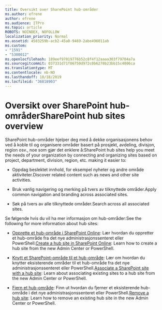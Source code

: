 ```yaml
---
title: Oversikt over SharePoint hub-områder
ms.author: efrene
author: efrene
ms.audience: ITPro
ms.topic: article
ROBOTS: NOINDEX, NOFOLLOW
localization_priority: Normal
ms.assetid: 4583259b-acb2-45a0-9469-2abe496011ab
ms.custom:
- "1591"
- "5300012"
ms.openlocfilehash: 189eef97019776b52c8f4f12aaaa303f79704a7a
ms.sourcegitcommit: 037331d71f06750d972c0b6278b23bb15c4806ca
ms.translationtype: MT
ms.contentlocale: nb-NO
ms.lasthandoff: 10/18/2019
ms.locfileid: "36818903"
---
```

# <a name="sharepoint-hub-sites-overview"></a><span data-ttu-id="3b1d7-102">Oversikt over SharePoint hub-områder</span><span class="sxs-lookup"><span data-stu-id="3b1d7-102">SharePoint hub sites overview</span></span>

<span data-ttu-id="3b1d7-103">SharePoint hub-områder hjelper deg med å dekke organisasjonens behov ved å koble til og organisere områder basert på prosjekt, avdeling, divisjon, region osv., noe som gjør det enklere å:</span><span class="sxs-lookup"><span data-stu-id="3b1d7-103">SharePoint hub sites help you meet the needs of your organization by connecting and organizing sites based on project, department, division, region, etc. making it easier to:</span></span>

- <span data-ttu-id="3b1d7-104">Oppdag beslektet innhold, for eksempel nyheter og andre område aktiviteter.</span><span class="sxs-lookup"><span data-stu-id="3b1d7-104">Discover related content such as news and other site activities.</span></span>

- <span data-ttu-id="3b1d7-105">Bruk vanlig navigering og merking på tvers av tilknyttede områder.</span><span class="sxs-lookup"><span data-stu-id="3b1d7-105">Apply common navigation and branding across associated sites.</span></span> 

- <span data-ttu-id="3b1d7-106">Søk på tvers av alle tilknyttede områder.</span><span class="sxs-lookup"><span data-stu-id="3b1d7-106">Search across all associated sites.</span></span>

<span data-ttu-id="3b1d7-107">Se følgende hvis du vil ha mer informasjon om hub-områder:</span><span class="sxs-lookup"><span data-stu-id="3b1d7-107">See the following for more information about hub sites:</span></span>
- <span data-ttu-id="3b1d7-108">[Opprette et hub-område i SharePoint Online](https://docs.microsoft.com/sharepoint/create-hub-site): Lær hvordan du oppretter et hub-område fra det nye administrasjonssenteret eller PowerShell.</span><span class="sxs-lookup"><span data-stu-id="3b1d7-108">[Create a hub site in SharePoint Online](https://docs.microsoft.com/sharepoint/create-hub-site): Learn how to create a hub site from the new Admin Center or PowerShell.</span></span>

- <span data-ttu-id="3b1d7-109">[Knytt et SharePoint-område til et hub-område](https://support.office.com/article/associate-a-sharepoint-site-with-a-hub-site-ae0009fd-af04-4d3d-917d-88edb43efc05): Lær om hvordan du knytter eksisterende områder til et hub-område fra det nye administrasjonssenteret eller PowerShell.</span><span class="sxs-lookup"><span data-stu-id="3b1d7-109">[Associate a SharePoint site with a hub site](https://support.office.com/article/associate-a-sharepoint-site-with-a-hub-site-ae0009fd-af04-4d3d-917d-88edb43efc05): Learn about associating existing sites to a hub site from the new Admin Center or PowerShell.</span></span>

- <span data-ttu-id="3b1d7-110">[Fjern et hub-område](https://docs.microsoft.com/sharepoint/remove-hub-site): Finn ut hvordan du fjerner et eksisterende hub-område i det nye administrasjonssenteret eller PowerShell.</span><span class="sxs-lookup"><span data-stu-id="3b1d7-110">[Remove a hub site](https://docs.microsoft.com/sharepoint/remove-hub-site): Learn how to remove an existing hub site in the new Admin Center or PowerShell.</span></span>

